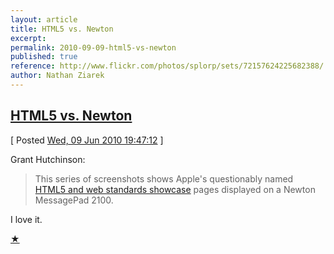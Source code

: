 ```yaml
---
layout: article
title: HTML5 vs. Newton
excerpt: 
permalink: 2010-09-09-html5-vs-newton
published: true
reference: http://www.flickr.com/photos/splorp/sets/72157624225682388/
author: Nathan Ziarek
---
```


## [HTML5 vs. Newton][0]  
\[ Posted [Wed, 09 Jun 2010 19:47:12][1] \]

Grant Hutchinson: 
> 
> This series of screenshots shows Apple's questionably named [HTML5 and web standards showcase][2] pages displayed on a Newton MessagePad 2100\.
> 

I love it. 

[★ ][3]



[0]: http://www.flickr.com/photos/splorp/sets/72157624225682388/
[1]: http://nathanziarek.tumblr.com/post/681838679
[2]: http://www.apple.com/html5/
[3]: http://daringfireball.net/linked/2010/06/09/html5-newton "Permanent link to 'HTML5 vs. Newton'"